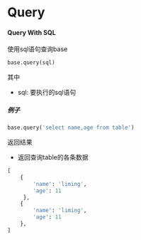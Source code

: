 # Query


#### Query With SQL

使用sql语句查询base

```python
base.query(sql)
```

其中

* sql: 要执行的sql语句

##### 例子

```python
base.query('select name,age from table')
```
返回结果

* 返回查询table的各条数据

```python
[
    {
        'name': 'liming', 
        'age': 11
     },
    {
        'name': 'liming', 
        'age': 11
    },
]
```